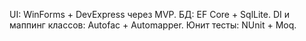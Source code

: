 UI: WinForms + DevExpress через MVP.
БД: EF Core + SqlLite.
DI и маппинг классов: Autofac + Automapper.
Юнит тесты: NUnit + Moq.

